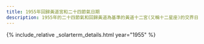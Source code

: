 ```yaml
---
title: 1955年回歸黃道宮和二十四節氣日期
description: 1955年的二十四節氣和回歸黃道為基準的黃道十二宮(又稱十二星座)的交界日期，常見於西洋占星術和星座運程
---
```

{% include_relative _solarterm_details.html year="1955" %}

